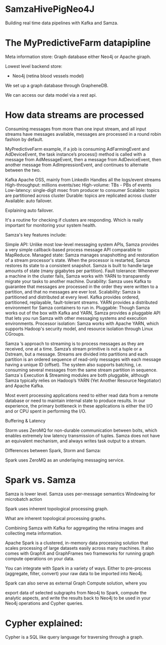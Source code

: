 # SamzaHivePigNeo4J
Building real time data pipelines with Kafka and Samza.

The MyPredictiveFarm datapipline
================================

Meta information store: Graph database either Neo4j or Apache giraph.

Lowest level backend store:

- Neo4j (retina blood vessels model)

We set up a graph database through GrapheneDB.

We can access our data model via a rest api.

How data streams are processed
==============================

Consuming messages from more than one input stream, and all input streams have messages available, messages are processed in a round robin fashion by default. 

MyPredictiveFarm example, if a job is consuming AdFarmingEvent and AdDeviceEvent, the task instance’s process() method is called with a message from AdMessageEvent, then a message from AdDeviceEvent, then another message from AdImpressionEvent,
and continues to alternate between the two.

Kafka Apache OSS, mainly from LinkedIn Handles all the logs/event streams High-throughput: millions events/sec High-volume: TBs - PBs of events Low-latency: single-digit msec from producer to consumer Scalable: topics are partitioned across cluster Durable: topics are replicated across cluster Available: auto failover.

Explaining auto failover.

It's a routine for checking if clusters are responding. Which is really important for monitoring your system health.

Samza's key features include:

Simple API: Unlike most low-level messaging system APIs, Samza provides a very simple callback-based process message API comparable to MapReduce.
Managed state: Samza manages snapshotting and restoration of a stream processor's state. When the processor is restarted, Samza restores its state to a consistent snapshot. Samza is built to handle large amounts of state (many gigabytes per partition).
Fault tolerance: Whenever a machine in the cluster fails, Samza works with YARN to transparently migrate your tasks to another machine.
Durability: Samza uses Kafka to guarantee that messages are processed in the order they were written to a partition, and that no messages are ever lost.
Scalability: Samza is partitioned and distributed at every level. Kafka provides ordered, partitioned, replayable, fault-tolerant streams. YARN provides a distributed environment for Samza containers to run in.
Pluggable: Though Samza works out of the box with Kafka and YARN, Samza provides a pluggable API that lets you run Samza with other messaging systems and execution environments.
Processor isolation: Samza works with Apache YARN, which supports Hadoop's security model, and resource isolation through Linux CGroups.

Samza ’s approach to streaming is to process messages as they are received, one at a time. Samza’s stream primitive is not a tuple or a Dstream, but a message. Streams are divided into partitions and each partition is an ordered sequence of read-only messages with each message having a unique ID (offset). The system also supports batching, i.e. consuming several messages from the same stream partition in sequence. Samza`s Execution & Streaming modules are both pluggable, although Samza typically relies on Hadoop’s YARN (Yet Another Resource Negotiator) and Apache Kafka.

Most event processing applications need to either read data from a remote database or need to maintain internal state to produce results. In our experience, the primary bottleneck in these applications is either the I/O and or CPU spent in performing the I/O.

Buffering & Latency

Storm uses ZeroMQ for non-durable communication between bolts, which enables extremely low latency transmission of tuples. Samza does not have an equivalent mechanism, and always writes task output to a stream.

Differences between Spark, Storm and Samza:

Spark uses ZeroMQ as an underlaying messaging service.

Spark vs. Samza
==========================

Samza is lower level. 
Samza uses per-message semantics
Windowing for microbatch action

Spark uses inherent topological processing graph.

What are inherent topological processing graphs.

Combining Samza with Kafka for aggregating the retina images and collecting meta information.

Apache Spark is a clustered, in-memory data processing solution that scales processing of large datasets easily across many machines. It also comes with GraphX and GraphFrames two frameworks for running graph compute operations on your data.

You can integrate with Spark in a variety of ways. Either to pre-process (aggregate, filter, convert) your raw data to be imported into Neo4j.

Spark can also serve as external Graph Compute solution, where you

export data of selected subgraphs from Neo4j to Spark,
compute the analytic aspects, and
write the results back to Neo4j
to be used in your Neo4j operations and Cypher queries.

Cypher explained:
=================

Cypher is a SQL like query language for traversing through a graph.










